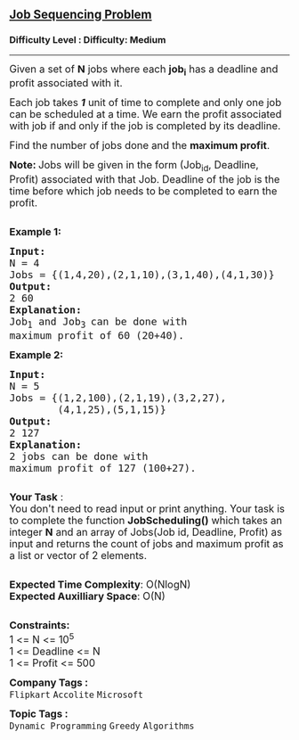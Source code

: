 <h2><a href="https://www.geeksforgeeks.org/problems/job-sequencing-problem-1587115620/1?page=6&sortBy=submissions">Job Sequencing Problem</a></h2><h3>Difficulty Level : Difficulty: Medium</h3><hr><div class="problems_problem_content__Xm_eO"><p><span style="font-size: 18px;">Given a set of <strong>N</strong> jobs where each <strong>job<sub>i</sub></strong>&nbsp;has a deadline and profit associated with it. </span></p>
<p><span style="font-size: 18px;">Each job takes <strong><em>1</em></strong> unit of time to complete and only one job can be scheduled at a time. We earn the profit associated with job if and only if the job is completed by its deadline. </span></p>
<p><span style="font-size: 18px;">Find the number of jobs done and the&nbsp;<strong>maximum profit</strong>.</span></p>
<p><strong><span style="font-size: 18px;">Note: </span></strong><span style="font-size: 18px;">J</span><span style="font-size: 18px;">obs will be given in the form (Job<sub>id</sub>, Deadline, Profit) associated with that Job. Deadline of the job is the time before which job needs to be completed to earn the profit.</span></p>
<p><br><strong><span style="font-size: 18px;">Example 1:</span></strong></p>
<pre><strong><span style="font-size: 18px;">Input:
</span></strong><span style="font-size: 18px;">N = 4
Jobs = {(1,4,20),(2,1,10),(3,1,40),(4,1,30)}
<strong>Output:
</strong>2 60<strong>
Explanation:
</strong>Job<sub>1</sub>&nbsp;and Job<sub>3 </sub>can be done with
maximum profit of 60 (20+40).</span>
</pre>
<p><strong><span style="font-size: 18px;">Example 2:</span></strong></p>
<pre><strong><span style="font-size: 18px;">Input:
</span></strong><span style="font-size: 18px;">N = 5
Jobs = {(1,2,100),(2,1,19),(3,2,27),
&nbsp;       (4,1,25),(5,1,15)}
<strong>Output:
</strong>2 127<strong>
Explanation:
</strong>2 jobs can be done with
maximum profit of 127 (100+27).</span></pre>
<p><br><span style="font-size: 18px;"><strong>Your Task</strong> :<br>You don't need to read input or print anything. Your task is to complete the function <strong>JobScheduling()</strong> which takes an integer <strong>N</strong> and an array of Jobs(Job id, Deadline,&nbsp;Profit) as input and returns the count of jobs and maximum profit as a list or vector of 2 elements.</span></p>
<p><br><span style="font-size: 18px;"><strong>Expected Time Complexity</strong>: O(NlogN)<br><strong>Expected Auxilliary Space</strong>: O(N)</span></p>
<p><br><span style="font-size: 18px;"><strong>Constraints:</strong><br>1 &lt;= N &lt;= 10<sup>5</sup><br>1 &lt;= Deadline &lt;= N<br>1 &lt;= Profit &lt;= 500</span></p></div><p><span style=font-size:18px><strong>Company Tags : </strong><br><code>Flipkart</code>&nbsp;<code>Accolite</code>&nbsp;<code>Microsoft</code>&nbsp;<br><p><span style=font-size:18px><strong>Topic Tags : </strong><br><code>Dynamic Programming</code>&nbsp;<code>Greedy</code>&nbsp;<code>Algorithms</code>&nbsp;